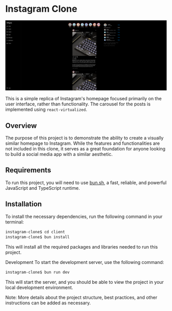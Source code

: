 # Instagram Clone

![Instagram](screenshot/image.png)

This is a simple replica of Instagram's homepage focused primarily on the user interface, rather than functionality. The carousel for the posts is implemented using `react-virtualized`.

## Overview

The purpose of this project is to demonstrate the ability to create a visually similar homepage to Instagram. While the features and functionalities are not included in this clone, it serves as a great foundation for anyone looking to build a social media app with a similar aesthetic.

## Requirements

To run this project, you will need to use [bun.sh](https://bun.sh/), a fast, reliable, and powerful JavaScript and TypeScript runtime.

## Installation

To install the necessary dependencies, run the following command in your terminal:

```bash
instagram-clone$ cd client
instagram-clone$ bun install
```

This will install all the required packages and libraries needed to run this project.

Development
To start the development server, use the following command:

```bash
instagram-clone$ bun run dev
```

This will start the server, and you should be able to view the project in your local development environment.

Note: More details about the project structure, best practices, and other instructions can be added as necessary.